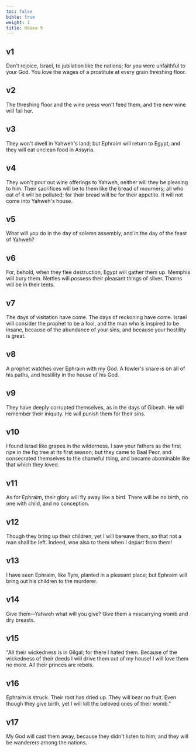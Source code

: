 ```yaml
---
toc: false
bible: true
weight: 1
title: Hosea 9
---
```




## v1 
Don't rejoice, Israel, to jubilation like the nations; for you were unfaithful to your God. You love the wages of a prostitute at every grain threshing floor. 

## v2 
The threshing floor and the wine press won't feed them, and the new wine will fail her. 

## v3 
They won't dwell in Yahweh's land; but Ephraim will return to Egypt, and they will eat unclean food in Assyria. 

## v4 
They won't pour out wine offerings to Yahweh, neither will they be pleasing to him. Their sacrifices will be to them like the bread of mourners; all who eat of it will be polluted; for their bread will be for their appetite. It will not come into Yahweh's house. 

## v5 
What will you do in the day of solemn assembly, and in the day of the feast of Yahweh? 

## v6 
For, behold, when they flee destruction, Egypt will gather them up. Memphis will bury them. Nettles will possess their pleasant things of silver. Thorns will be in their tents. 

## v7 
The days of visitation have come. The days of reckoning have come. Israel will consider the prophet to be a fool, and the man who is inspired to be insane, because of the abundance of your sins, and because your hostility is great. 

## v8 
A prophet watches over Ephraim with my God. A fowler's snare is on all of his paths, and hostility in the house of his God. 

## v9 
They have deeply corrupted themselves, as in the days of Gibeah. He will remember their iniquity. He will punish them for their sins. 

## v10 
I found Israel like grapes in the wilderness. I saw your fathers as the first ripe in the fig tree at its first season; but they came to Baal Peor, and consecrated themselves to the shameful thing, and became abominable like that which they loved. 

## v11 
As for Ephraim, their glory will fly away like a bird. There will be no birth, no one with child, and no conception. 

## v12 
Though they bring up their children, yet I will bereave them, so that not a man shall be left. Indeed, woe also to them when I depart from them! 

## v13 
I have seen Ephraim, like Tyre, planted in a pleasant place; but Ephraim will bring out his children to the murderer. 

## v14 
Give them--Yahweh what will you give? Give them a miscarrying womb and dry breasts. 

## v15 
"All their wickedness is in Gilgal; for there I hated them. Because of the wickedness of their deeds I will drive them out of my house! I will love them no more. All their princes are rebels. 

## v16 
Ephraim is struck. Their root has dried up. They will bear no fruit. Even though they give birth, yet I will kill the beloved ones of their womb." 

## v17 
My God will cast them away, because they didn't listen to him; and they will be wanderers among the nations.
